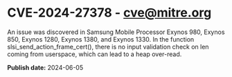 # CVE-2024-27378 - cve@mitre.org

An issue was discovered in Samsung Mobile Processor Exynos 980, Exynos 850, Exynos 1280, Exynos 1380, and Exynos 1330. In the function slsi_send_action_frame_cert(), there is no input validation check on len coming from userspace, which can lead to a heap over-read.

**Publish date:** 2024-06-05
